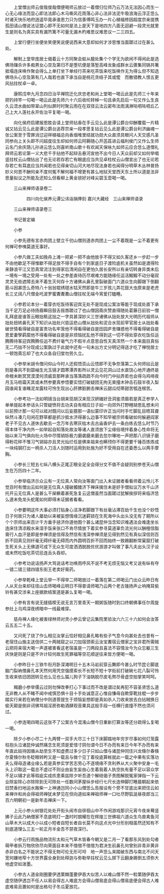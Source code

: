 <!-- { "loadSidebar": true } -->
　　上堂僧出师云俊哉俊哉僧便喝师云放过一着僧归位师乃云万法无法因心而生一心无心缘法而显心即法法即心木马嘶风花雨落心非心法非法泥牛吸浪海云浮正恁么时诸天快乐地府逍遥毕竟承谁恩力只为信善傅鸣玉办一片心植福修因超度宗亲提携孤田请山僧说法证盟心即不无如何是法上是天下是地四方八面无迴避一段灵光就里生是则名为真实具有漏笊篱不可量无漏木杓难思议难思议一二三四五。

　　上堂行便行坐便坐笑便笑说便说西来大意却如何才涉思惟当面蹉过过在甚么处。

　　解制上堂举庞居士偈着云十方同聚会蚁从膻处集个个学无为欲闲不得闲此是选佛场赚杀许多痴男女心空及第归不是堕坑便是落堑高峰龙象成群水云骤集同锅共箸抵塌连床唤作聚会得么上单打坐下单经行茶来吃茶饭来吃饭唤作无为得么但不知选佛场头心空及第有几人哉若也直下承当自是桃花贪结子其或懡　而散错教人恨五更风拈拄杖卓一卓。

　　康熙戊申九月念四日治平禅院迁化庆忠老和尚上堂喝一喝云此是先师三十年来把钓持竿一句喝一喝云此是先师六十六后收纶转棹一句且承先启后一句又作么生良久云浯水曲如带翠山列似屏时时聚云雨在在双径云法云密布法雨漓淋呿呬呿呬丘乙己上大人莲社永开佐治平复喝一喝。

　　向化侯府启建报恩胜会请上堂师拈香在手云见么此是谭公爵台仰酬覆载一片精诚又拈云见么此是谭公爵台追荐宗亲一段孝思复拈云见么此是谭公爵台利济幽魂一张公案至于雪罪消愆迎祥植福总向香烟堆里结就功勋大众直须具眼问人天交感凡圣同参向上关头即不问超度往生却如何师云阿耨随心开菡萏进云福利侯门又作么生师云名门余庆荫儿孙进云恁么则喜听南山歌十有欢闻天保咏九如师云应合恁么道僧礼拜师云若论第一义大悲千手拈他不起辩舌悬河宣他不出今日人天众前却又如何举唱竖拄杖云山僧拈出了也无论若存若亡有眼底应当共见卓柱杖云山僧宣出了也无论若存若亡有耳底应当共闻若也见得亲切山河大地尽现法身若也闻得分明草木丛林普扬妙义何恩不酬何亲不度何冤不解何福不增更有甚么地狱天堂西天东土所以道是法非思量拟议之所能及还知么但看柳上黄金锁好对峰尖碧玉壶喝一喝。

　　三山来禅师语录卷二

　　　　　四川向化侯养元谭公讳诣捐俸刻
嘉兴大藏经　三山来禅师语录


　　三山来禅师语录卷三

　　书记普定编

　　小参

　　小参先德有言赤肉团上壁立千仞山僧则道赤肉团上一尘不着既是一尘不着更有何禅可参咦莫道无事好。

　　小参凡做工夫如挽舟上滩一把紧一把不由他放手不得又如久客还乡一步赶一步不由他歇足不得惟歇不得足放不得手自有个到家底日子渡险底机关虽然如是渡得险来静浪平江又恐真常流注到得家后清闲自在更怕久居长安所以有亲切转身异类末后一境有一境之受用一处有一处之参差直待历尽艰难方能随缘任运活鱍鱍不动分毫寂灵灵无些遮障去来不着生灭何存十方诸佛从鼻孔里裂破面门六道众生向脚跟下倒翻筋斗因甚恁么奇特八十翁翁辊绣毬水牯天然即是牛三岁孩儿弄花鼓大虫原来是老虎长三丈阔八尺僧金吒波罗蜜聻聻聻山僧拄杖无端今宵爱打瞌睡。

　　小参若论本分一着穿衣吃饭待客迎宾无处不是现成公案汝等能于现成处直下承当千足万足必待扬眉瞬目鼓舌摇唇蹉过了也山僧因斋庆赞直得随处葛藤日前验一僧礼拜底是谁答云眼拙秪这拙之一字具甚深妙义三世诸佛从拙处放大光明历代祖师从拙处扭转鼻孔天下知识从拙处兴慈运悲山僧从拙处和泥合水现前宰官居士从拙处看破世情看得破自是富贵功名牢笼他不得看得破自是田园庐舍赚惑他不得看得破自是恩爱妻孥羁縻他不得看得破自是是非烦恼扰乱他不得到这一切不得处穿衣吃饭任运腾腾待客迎宾腾腾任运不费纤毫气力不假半点意思自性天真浑然一个本来面目真俗无二巧拙不分现成公案孰过于此就中还有一句未出方丈分明记得适才吃了禅悦居士一顿饱斋忘却了也大众各自归堂勿劳久立。

　　小参举米胡令僧问仰山今时人还假悟否山云悟即不无争奈落第二头何师拈云是则是春风不到碧岫生光玉镜才圆寒潭弄影所以灵云见花洞山过水直饶心地开通终是命根未断冥冥漠漠何须威音那畔承当落落疏疏不向今时门中拈弄若也会得乌鸡啼夜月玉马呖霜天其或未然参要真参悟要实悟打破疑团无拘无束撞木钟击石鼓半夜入梨园谁闻复谁睹泥龙露柱可怜生现出心肝脾脏腑击禅床云甜瓜彻蒂甜苦瓠连根苦。

　　小参考功一法如明镜当台胡来现胡汉来现汉妍媸好丑洞鉴须眉若是真正参学人单单提起本参话头只管疑愤将去功夫自有相应日子如一向郊外打野榸胡思乱想未问以前预计那一句可以祗对既问以后妄臆那一语似蒙印许正当问时手忙脚乱目瞆耳聋纵然斗凑几句闲花野草都是抓沙抵水济得甚么边事不知早被宗师看破如何躲避阎家老子不见古人道休去歇去一念万年去寒灰枯木去古庙香炉去一条白练去恁么时节乃得本体干净内外一如举起自知落处故汝等诸人直须放下尘缘俗境拌着身心性命将无始以来习气俱向社火场中尽情销铄极力磨砻磨来磨去忽尔嚗地一声把那八识镜子磨得粉花碎不惟习气销镕亦且灵光灿烂任是佛来祖来也瞒顸你不得更要千锤百炼炼成一块纯钢打出一柄杀人刀活人剑随时运用到处施为好不受用自在还委悉么以两手摩胸。

　　小参长三短五七纵八横头正尾正眼全足全会得分文不值不会疑则别参苍天山僧生在万历四十二年。

　　小参举临济示众云有一无位真人常向汝等面门出入未证据者看看师着云怜儿不觉丑时有僧出云如何是无位真人撞破髑髅济下禅床擒住未是好手僧拟议万水千山济托开云无位真人是甚么干屎橛着甚死急复云这僧虽然当面蹉过犹解挨拶将来临济恁么道未免龙头蛇尾如何即得未证据者看看。

　　小参要明这件大事必须打贴身心洁净若脚跟下有丝毫沾滞百劫千生也没个妙悟日子何故只为诸人屡劫以来被妄想情缘沉迷羁锁在生死海中头出头没无有了期所以个个宗师出来百计千方垂手拯济你道他图个甚么诸昆仲当念知识难遇法会难逢坐长连床住清凉殿水来湿手饭来张口不肯尽情放下着实参寻莫道辜负流光何以酬檀信脂膏行人血汗是即是参禅须是信得及然信有浅深参禅须是见得到然见有真似深信则百折不回真见则纤毫无碍纤毫无碍而内外圆明百折不回而始终一致踢翻断常窠窟打破生死关头上无佛道可成下无众生可度洒洒脱脱优优游游才叫做了事凡夫出头汉子设或未然吃饭吃茶切忌连舌头吞却。

　　小参考功说话扬声大骂说话考功唤雨呼风不说不考无烦无恼又考又说有纵有夺一错二错三错四错东街王老卖好膏药。

　　小参举乾峰上堂云举一不得举二师喝放过一着落在第二师喝云门出众云昨日有人从天台来却往径山去师喝峰云明日不得普请师喝乃云两个老古锥扬声止响掩耳偷铃有甚交涉来上座据款结案道是甚么复喝一喝。

　　小参有言有说无缝插楔无说无言万里青天一期粥饭随时到口终朝佛事任尔周旋参灶上乌鸡深夜绣暗中一线最难穿。

　　慈舟禅人缘化被害绿林师对灵小参云曾记云集院里验汝六六三十六如何会汝答云五五二十五。

　　又问死了烧了作么相见汝掌云恰好相见鼻孔略有些子气息今向甚处去也昔有一老宿住山施主送信供二十两贼窥之以刀加宿颈索云汝宝聻宿云僧家之宝非君所需贼云把将来宿大喝一声遂被害看这老宿虽是一刀两段且喜法不容情汝今为众忘躯三生庆快是则是只是不许计较何故生死罪福等空花顺逆往来皆方便喝一喝。

　　小参昨日十三铁牛衔月卧深滩明日十五木马岩前穿云舞即今甚么时节昆仑脚底脑门裂衲僧鼻孔本天然何用凭空强摸索长不长短不短十字街前打破碗七花八裂可怜生收来依旧团团转见也么见也么猫儿狗子下油锅脱尽皮毛熬尽骨虚空拍掌笑呵呵。

　　羯磨小参举儒云过则勿惮改拳打心下事过而不改是谓过矣再犯不容圣贤恁么道无非教人从不睹不闻中戒慎恐惧十目十手处诚意正心惟自慊毋自欺穿靴拄棍一步步踏实行来若在衲僧分中则道菩提生于烦恼妄想即是真如杀人刀收来放去白拈贼换日偷天颠是倒非诃佛骂祖淫房弥勒酒肆观音果具这般手段一任横行直撞不然也须问过。

　　小参连喝四喝云这张不了公案古今混淆山僧今日重新打算汝等还分疏得么复喝一喝。

　　除夕小参小尽二十九两臂一双手大尽三十日下床脚踏地年穷岁尽事如何灯笼露柱抱头泣诸昆仲诚然痛念生死须是爱惜寸阴勿谓今日不办而有来日今年不办而有来年直此姑待因循从劫至生不知虚费过多少日子只如山僧与诸昆仲同住兴龙倏尔春倏尔夏倏尔秋冬眨眼转盻又是一载且与做个见丁着役底算帐就此一载之中果有实落功夫么得母造诸业缘么若是真参实学苦志劳心不逐境缘不贪利养从大火聚中安身一毛头上识取这一载总不虚过不则业由妄生妄由心生着我着人执空执有量不足以容众学不足以辅才此等瑕疵实成疚患乘兹除夕听吾道个解结偈子贵图解脱冤家弹指一下云业除妄除心亦除除到无可除处一任数间茅屋纵步经行七尺长连伸脚打睡晨朝起来依旧焚香扫地运水搬柴一上神通岂同小小山僧恁么告报设有个旁不甘底出来把住云如来禅许和尚会得祖师禅犹未梦见在但向道如来禅祖师禅一口吐尽野狐涎昼夜郎当三百六明朝初一是新年击禅床一下。

　　上元小参火树银花处处开街头闹市自徘徊山中不作闲游戏那识元宵今夜来蓦竖拂子云此乃衲僧家不息底明灯一盏时时朗耀在在辉煌三世佛祖六道众生鸟兽禽鱼河山草木大以成大小以成小短者自短长者自长莫不向这点光中分形别相虽然还知有不别底道理么三五一轮正月半金吾不禁夜深行。

　　小参云行雨施品物流形太和元气草木皆春今朝又是二月一了看那东风到处勾者萌甲者拆万物欣欣尽向荣面目本来不借借不借借为君决生前鼻孔何曾别非青非黄非赤非白名之不能状之不得无物可伦无形可埒　地一声恁么来踏破东西与南北不问天宽何嫌地窄十方世界露全身到处释迦与弥勒举拄杖云见么掷下云翻身踢倒五须弥大地虚空如泼墨。

　　小参古人道金刚圈要伊透栗棘蓬要伊吞大似苦人以难山僧不然一粒栗随伊吞太虚空随伊透岂不任人以易会得古人难底方会得山僧易底会得山僧易底便会得古人难底难易且置如何是出格句子冬瓜夏放花。

